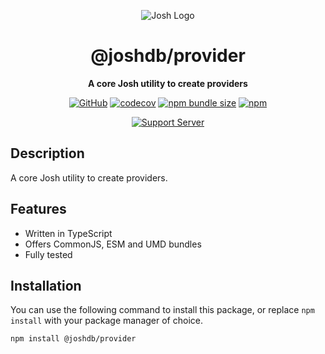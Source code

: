 <div align="center">

![Josh Logo](https://evie.codes/josh-light.png)

# @joshdb/provider

**A core Josh utility to create providers**

[![GitHub](https://img.shields.io/github/license/josh-development/utilities)](https://github.com/josh-development/utilities/blob/main/LICENSE.md)
[![codecov](https://codecov.io/gh/josh-development/utilities/branch/main/graph/badge.svg?token=JnJcjxqT3k)](https://codecov.io/gh/josh-development/utilities)
[![npm bundle size](https://img.shields.io/bundlephobia/min/@joshdb/provider?logo=webpack&style=flat-square)](https://bundlephobia.com/result?p=@joshdb/provider)
[![npm](https://img.shields.io/npm/v/@joshdb/middleware?color=crimson&logo=npm&style=flat-square)](https://www.npmjs.com/package/@joshdb/middleware)

[![Support Server](https://discord.com/api/guilds/298508738623438848/embed.png?style=banner2)](https://discord.gg/N7ZKH3P)

</div>

## Description

A core Josh utility to create providers.

## Features

- Written in TypeScript
- Offers CommonJS, ESM and UMD bundles
- Fully tested

## Installation

You can use the following command to install this package, or replace `npm install` with your package manager of choice.

```sh
npm install @joshdb/provider
```
